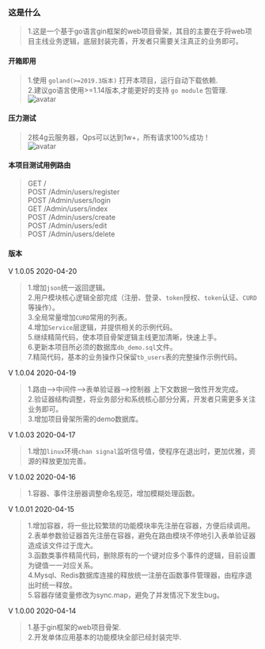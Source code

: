 ### 这是什么
>   1.这是一个基于go语言gin框架的web项目骨架，其目的主要在于将web项目主线业务逻辑，底层封装完善，开发者只需要关注真正的业务即可。  

####    开箱即用
>   1.使用 `goland(>=2019.3版本)` 打开本项目，运行自动下载依赖.  
>   2.建议go语言使用>=1.14版本,才能更好的支持 `go module` 包管理.  
>![avatar](http://139.196.101.31:2080/GinSkeleton.jpg)  

####    压力测试  
>   2核4g云服务器，Qps可以达到1w+，所有请求100%成功！  
![avatar](http://139.196.101.31:2080/concurrent.png)  

####    本项目测试用例路由  
>GET    /                         
>POST   /Admin/users/register     
>POST   /Admin/users/login        
>GET    /Admin/users/index        
>POST   /Admin/users/create       
>POST   /Admin/users/edit         
>POST   /Admin/users/delete       


#### 版本 
V 1.0.05   2020-04-20 
>   1.增加`json`统一返回逻辑。  
>   2.用户模块核心逻辑全部完成（注册、登录、`token`授权、`token`认证、`CURD`等操作）。   
>   3.全局常量增加`CURD`常用的列表。  
>   4.增加`Service`层逻辑，并提供相关的示例代码。     
>   5.继续精简代码，使本项目骨架逻辑主线更加清晰，快速上手。       
>   6.更新本项目所必须的数据库`db_demo.sql`文件。       
>   7.精简代码，基本的业务操作只保留`tb_users`表的完整操作示例代码。         

V 1.0.04   2020-04-19 
>   1.路由——>中间件——>表单验证器——>控制器 上下文数据一致性开发完成。    
>   2.验证器结构调整，将业务部分和系统核心部分分离，开发者只需更多关注业务即可。  
>   3.增加项目骨架所需的demo数据库。      

V 1.0.03   2020-04-17   
>   1.增加`linux`环境`chan signal`监听信号值，使程序在退出时，更加优雅，资源的释放更加完善。    

V 1.0.02   2020-04-16 
>   1.容器、事件注册器调整命名规范，增加模糊处理函数。        

V 1.0.01   2020-04-15 
>   1.增加容器，将一些比较繁琐的功能模块率先注册在容器，方便后续调用。  
>   2.表单参数验证器首先注册在容器，避免在路由模块不停地引入表单验证器造成该文件过于庞大。   
>   3.函数类事件精简代码，删除原有的一个键对应多个事件的逻辑，目前设置为键值一一对应关系。   
>   4.Mysql、Redis数据库连接的释放统一注册在函数事件管理器，由程序退出时统一释放。   
>   5.容器存储变量修改为sync.map，避免了并发情况下发生bug。     

V 1.0.00   2020-04-14 
>   1.基于gin框架的web项目骨架.  
>   2.开发单体应用基本的功能模块全部已经封装完毕.  
